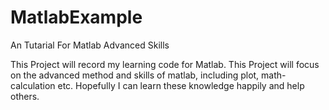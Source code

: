 # MatlabExample
An Tutarial For Matlab Advanced Skills

This Project will record my learning code for Matlab. This Project will focus on the advanced method and skills of matlab, including plot, math-calculation etc.
Hopefully I can learn these knowledge happily and help others.
